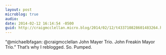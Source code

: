 ```yaml
---
layout: post
microblog: true
audio: 
date: 2014-02-12 16:14:54 -0500
guid: http://craigmcclellan.micro.blog/2014/02/12/t433710828601483264.html
---
```

“@michaelbfagan: @craigmcclellan John Mayer Trio. John Freakin Mayor Trio.” That’s why I reblogged. So. Pumped.
